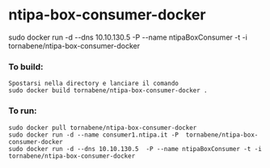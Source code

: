 ntipa-box-consumer-docker
=========================

sudo docker run -d   --dns 10.10.130.5 -P --name ntipaBoxConsumer -t -i tornabene/ntipa-box-consumer-docker


### To build:
	Spostarsi nella directory e lanciare il comando
    sudo docker build tornabene/ntipa-box-consumer-docker .
    

### To run:

    sudo docker pull tornabene/ntipa-box-consumer-docker
    sudo docker run -d --name consumer1.ntipa.it -P  tornabene/ntipa-box-consumer-docker
    sudo docker run -d --dns 10.10.130.5  -P --name ntipaBoxConsumer -t -i tornabene/ntipa-box-consumer-docker
    
    